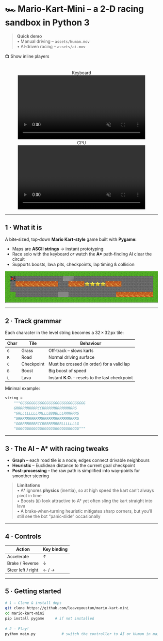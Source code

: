 # 🏎️ Mario-Kart-Mini – a 2‑D racing sandbox in Python 3

> **Quick demo**  
> • Manual driving – `assets/human.mov`  
> • AI‑driven racing – `assets/ai.mov`


<summary>📺 Show inline players</summary>

<p align="center">
  <br/>Keyboard
  <br/>
  <video src="assets/human.mov" width="420" controls muted></video>
  <br/>CPU
  <br/>
  <video src="assets/ai.mov"     width="420" controls muted></video>
</p>


---

## 1 · What it is

A bite‑sized, top‑down **Mario Kart‑style** game built with **Pygame**:

* Maps are **ASCII strings** → instant prototyping  
* Race solo with the keyboard *or* watch the **A\*** path‑finding AI clear the circuit  
* Supports boosts, lava pits, checkpoints, lap timing & collision

<p align="center">
  <img src="assets/example_track.png" width="700" alt="Sample track">
</p>

---

## 2 · Track grammar

Each character in the level string becomes a 32 × 32 px tile:

| Char | Tile       | Behaviour                                                   |
|------|------------|-------------------------------------------------------------|
| `G`  | Grass      | Off‑track – slows karts                                     |
| `R`  | Road       | Normal driving surface                                      |
| `C`  | Checkpoint | Must be crossed (in order) for a valid lap                  |
| `B`  | Boost      | Big boost of speed                                          |
| `L`  | Lava       | Instant **K.O.** – resets to the last checkpoint            |

Minimal example:

```python
string = 
    """GGGGGGGGGGGGGGGGGGGGGGGGGGGGGG
    GRRRRRRRRRRCCRRRRRRRRRRRRRRRG
    "GRLLLLLLLLRRLLLBBBBLLLRRRRRRG
    "GRRRRRRRRRRRRRRRRRRRRRRRRRRRG
    "GGRRRRRRRRCCRRRRRRRRRLLLLLLLG
    "GGGGGGGGGGGGGGGGGGGGGGGGGGGGG"""

```

---

## 3 · The AI – A\* with racing tweaks

* **Graph** – each road tile is a node; edges connect drivable neighbours  
* **Heuristic** – Euclidean distance to the current goal checkpoint  
* **Post‑processing** – the raw path is simplified into way‑points for smoother steering  

> **Limitations**  
> • A\* ignores **physics** (inertia), so at high speed the kart can’t always pivot in time  
> • Boosts (`B`) look attractive to A\* yet often sling the kart straight into lava  
> • A brake‑when‑turning heuristic mitigates sharp corners, but you’ll still see the bot “panic‑slide” occasionally

---

## 4 · Controls

| Action             | Key binding |
|--------------------|-------------|
| Accelerate         | ↑   |
| Brake / Reverse    | ↓    |
| Steer left / right | ← / →  |


---

## 5 · Getting started

```bash
# 1 – Clone & install deps
git clone https://github.com/leaveyoustun/mario-kart-mini
cd mario-kart-mini
pip install pygame     # if not installed

# 2 – Play!
python main.py            # switch the controller to AI or Human in main.py based on what you want to do    
```


